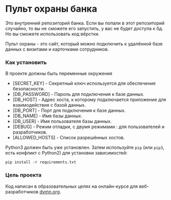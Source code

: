 # Пульт охраны банка

Это внутренний репозиторий банка. Если вы попали в этот репозиторий случайно, то вы не сможете его запустить, у вас не будет доступа к бд. Но вы сможете использовать код вёрстки.

Пульт охраны - это сайт, который можно подключить к удалённой базе данных с визитами и карточками сотрудников.

### Как установить

В проекте должны быть переменные окружения

* [SECRET_KEY] - Секретный ключ используется для обеспечения безопасности.
* [DB_PASSWORD] - Пароль для подключения к базе данных.
* [DB_HOST] - Адрес хоста, к которому подключается приложение для взаимодействия с базой данных.
* [DB_PORT] - Порт для подключения к базе данных.
* [DB_NAME] - Имя базы данных.
* [DB_USER] - Имя пользователя базы данных.
* [DEBUG] - Режим отладки, с двумя режимами : для пользователей и разработчиков.
* [ALLOWED_HOSTS] - Список разрешённых хостов.


Python3 должен быть уже установлен. 
Затем используйте `pip` (или `pip3`, есть конфликт с Python2) для установки зависимостей:
```
pip install -r requirements.txt
```

### Цель проекта

Код написан в образовательных целях на онлайн-курсе для веб-разработчиков [dvmn.org](https://dvmn.org/).

